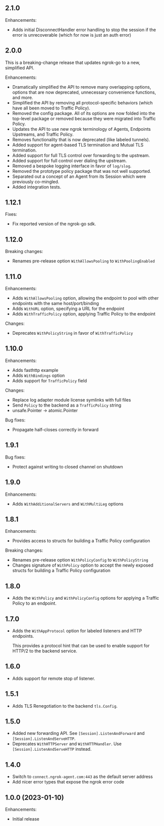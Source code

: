 ## 2.1.0

Enhancements:

- Adds initial DisconnectHandler error handling to stop the session if the error is unrecoverable (which for now is just an auth error)

## 2.0.0

This is a breaking-change release that updates ngrok-go to a new, simplified
API.

Enhancements:
- Dramatically simplified the API to remove many overlapping options, options
  that are now deprecated, unnecessary convenience functions, and more.
- Simplified the API by removing all protocol-specific behaviors (which have
  all been moved to Traffic Policy).
- Removed the config package. All of its options are now folded into the
  top-level package or removed because they were migrated into Traffic Policy.
- Updates the API to use new ngrok terminology of Agents, Endpoints Upstreams,
  and Traffic Policy.
- Removes functionality that is now deprecated (like labeled tunnels).
- Added support for agent-based TLS termination and Mutual TLS termination.
- Added support for full TLS control over forwarding to the upstream.
- Added support for full control over dialing the upstream.
- Removed a bespoke logging interface in favor of `log/slog`.
- Removed the prototype policy package that was not well supported.
- Separated out a concept of an Agent from its Session which were previously
  co-mingled.
- Added integration tests.

## 1.12.1

Fixes:

- Fix reported version of the ngrok-go sdk.

## 1.12.0

Breaking changes:

- Renames pre-release option `WithAllowsPooling` to `WithPoolingEnabled`

## 1.11.0

Enhancements:

- Adds `WithAllowsPooling` option, allowing the endpoint to pool with other endpoints with the same host/port/binding
- Adds `WithURL` option, specifying a URL for the endpoint
- Adds `WithTrafficPolicy` option, applying Traffic Policy to the endpoint

Changes:

- Deprecates `WithPolicyString` in favor of `WithTrafficPolicy`

## 1.10.0

Enhancements:

- Adds fasthttp example
- Adds `WithBindings` option
- Adds support for `TrafficPolicy` field
 
Changes:

- Replace log adapter module license symlinks with full files
- Send `Policy` to the backend as a `TrafficPolicy` string
- unsafe.Pointer -> atomic.Pointer

Bug fixes:

- Propagate half-closes correctly in forward

## 1.9.1

Bug fixes:

- Protect against writing to closed channel on shutdown

## 1.9.0
Enhancements:

- Adds `WithAdditionalServers` and `WithMultiLeg` options

## 1.8.1
Enhancements:

- Provides access to structs for building a Traffic Policy configuration

Breaking changes:

- Renames pre-release option `WithPolicyConfig` to `WithPolicyString`
- Changes signature of `WithPolicy` option to accept the newly exposed structs for building a Traffic Policy configuration

## 1.8.0
- Adds the `WithPolicy` and `WithPolicyConfig` options for applying a Traffic Policy to an endpoint.

## 1.7.0

- Adds the `WithAppProtocol` option for labeled listeners and HTTP endpoints.

  This provides a protocol hint that can be used to enable support for HTTP/2 to
  the backend service.

## 1.6.0

- Adds support for remote stop of listener.

## 1.5.1

- Adds TLS Renegotiation to the backend `tls.Config`.

## 1.5.0

- Added new forwarding API. See `[Session].ListenAndForward` and `[Session].ListenAndServeHTTP`.
- Deprecates `WithHTTPServer` and `WithHTTPHandler`. Use `[Session].ListenAndServeHTTP` instead.

## 1.4.0

- Switch to `connect.ngrok-agent.com:443` as the default server address
- Add nicer error types that expose the ngrok error code

## 1.0.0 (2023-01-10)

Enhancements:

- Initial release
